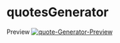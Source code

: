 # quotesGenerator
Preview
<a href="https://ibb.co/YPMqn5R"><img src="https://i.ibb.co/34qL6xr/quote-Generator-Preview.png" alt="quote-Generator-Preview" border="0"></a>
